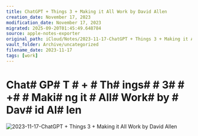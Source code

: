 ```yaml
---
title: ChatGPT + Things 3 + Making it All Work by David Allen
creation_date: November 17, 2023
modification_date: November 17, 2023
migrated: 2025-09-20T01:45:49.648784
source: apple-notes-exporter
original_path: iCloud/Notes/2023-11-17-ChatGPT + Things 3 + Making it All Work by David Allen.md
vault_folder: Archive/uncategorized
filename_date: 2023-11-17
tags: [work]
---
```



# Chat# GP# T # + # Th# ings#  # 3#  # +#  # Maki# ng it # All#  Work#  by # Dav# id Al# len

![2023-11-17-ChatGPT + Things 3 + Making it All Work by David Allen](images/2023-11-17-ChatGPT%20+%20Things%203%20+%20Making%20it%20All%20Work%20by%20David%20Allen.jpeg)

